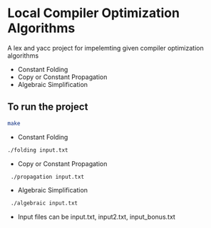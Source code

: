 # Local Compiler Optimization Algorithms
A lex and yacc project for impelemting given compiler optimization algorithms
- Constant Folding
- Copy or Constant Propagation
- Algebraic Simplification

## To run the project
```bash
make
```
- Constant Folding
```bash
./folding input.txt
```
- Copy or Constant Propagation
```bash
 ./propagation input.txt
```
- Algebraic Simplification
```bash
 ./algebraic input.txt
```
- Input files can be input.txt, input2.txt, input_bonus.txt
